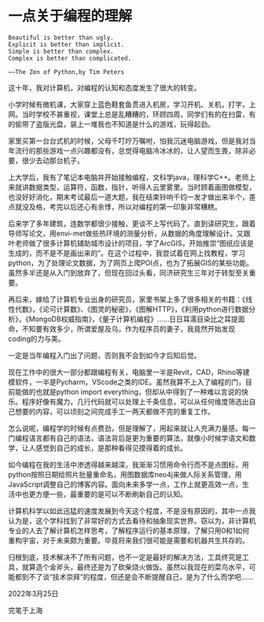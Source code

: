 # 一点关于编程的理解

```  admonish note
Beautiful is better than ugly.
Explicit is better than implicit.
Simple is better than complex.
Complex is better than complicated.

——The Zen of Python,by Tim Peters

```

这十年，我对计算机，对编程的认知和态度发生了很大的转变。

 
小学时候有微机课，大家穿上蓝色鞋套鱼贯进入机房，学习开机、关机，打字，上网。当时学校不甚重视，课堂上总是乱糟糟的，环顾四周，同学们有的在扫雷，有的偷带了盗版光盘，装上一堆我也不知道是什么的游戏，玩得起劲。

家里买第一台台式机的时候，父母千叮咛万嘱咐，怕我沉迷电脑游戏，但是我对当年流行的那些游戏一点兴趣都没有，总觉得电脑冷冰冰的，让人望而生畏，除非必要，很少去动那台机子。

上大学后，我有了笔记本电脑并开始接触编程，文科学java，理科学C++。老师上来就讲数据类型，运算符，函数，指针，听得人云里雾里。当时顾着画图做模型，也没好好消化，期末考试最后一道大题，我在结束铃响千钧一发才做出来半个，差点就没及格，考完以后还心有余悸，所以对编程的第一印象非常糟糕。

后来学了多年建筑，连数学都很少接触，更谈不上写代码了。直到读研究生，跟着导师写论文，用envi-met做些热环境的测量分析，从数据的角度理解设计。又跟叶老师做了很多计算机辅助城市设计的项目，学了ArcGIS，开始推崇“图纸应该是生成的，而不是不是画出来的”。在这个过程中，我尝试着在网上找教程，学习python，为了处理论文数据，为了网页上爬POI点，也为了拓展GIS的某些功能。虽然多半还是从入门到放弃了，但现在回过头看，同济研究生三年对于转型至关重要。

再后来，嫁给了计算机专业出身的研究员，家里书架上多了很多相关的书籍：《线性代数》，《论可计算数》、《图灵的秘密》，《图解HTTP》，《利用python进行数据分析》，《MongoDB权威指南》，《量子计算机编程》……日日耳濡目染比之耳提面命，不知要有效多少，所谓爱屋及乌，作为程序员的妻子，我竟然开始发现coding的力与美。

一定是当年编程入门出了问题，否则我不会到如今才后知后觉。

现在工作中的很大一部分都跟编程有关，电脑里一半是Revit，CAD，Rhino等建模软件，一半是Pycharm，VScode之类的IDE。虽然我算不上入了编程的门，目前能做的也就是python import everything，但却从中得到了一种难以言说的快乐。程序好像有魔力，几行代码就可以处理上千条信息，可以从任何维度筛选出自己想要的内容，可以顷刻之间完成手工一两天都做不完的重复工作。

怎么说呢，编程学的时候有点费劲，但是理解了，用起来就让人充满力量感。每一门编程语言都有自己的语法，语法背后是更为重要的算法，就像小时候学语文和数学，让人感觉到自己的成长，是那种看得见摸得着的成长。

如今编程在我的生活中渗透得越来越深，我渐渐习惯用命令行而不是点图标，用python按照日期给照片批量重命名，用图数据库neo4j来做人际关系管理，用JavaScript调整自己的博客内容。面向未来多学一点，工作上就更高效一点，生活中也更方便一些，最重要的是可以不断刷新自己的认知。

计算机科学以如此迅猛的速度发展到今天这个程度，不是没有原因的，其中一点我认为是，这个学科找到了非常好的方式去看待和抽象现实世界。窃以为，非计算机专业的人去了解计算机怎样思考，了解程序运行的基本原理，了解只用0和1如何重构宇宙，对于未来颇为重要。毕竟将来我们很可能是需要和机器共生共存的。

归根到底，技术解决不了所有问题，也不一定是最好的解决方法，工具终究是工具，就算造个金斧头，最终还是为了砍柴烧火做饭。虽然以我现在的菜鸟水平，可能都到不了谈“技术崇拜”的程度，但还是会不断提醒自己，是为了什么而学吧……


2022年3月25日

完笔于上海